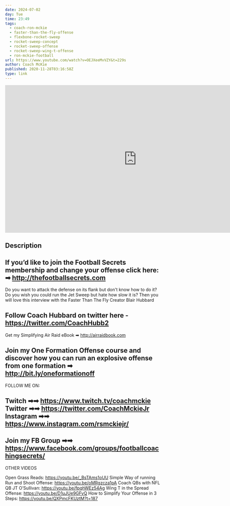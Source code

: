 ```yaml
---
date: 2024-07-02
day: Tue
time: 23:49
tags:
  - coach-ron-mckie
  - faster-than-the-fly-offense
  - flexbone-rocket-sweep
  - rocket-sweep-concept
  - rocket-sweep-offense
  - rocket-sweep-wing-t-offense
  - ron-mckie-football
url: https://www.youtube.com/watch?v=OEJXeeMvVZY&t=229s
author: Coach McKie
published: 2020-11-28T03:16:58Z
type: link
---
```


<iframe width="854" height="480" src="https://www.youtube.com/embed/OEJXeeMvVZY" frameborder="0" allowfullscreen></iframe>

## Description
If you’d like to join the Football Secrets membership and change your offense click here: ➡ http://thefootballsecrets.com
----------------------------------------------------------
Do you want to attack the defense on its flank but don't know how to do it? Do you wish you could run the Jet Sweep but hate how slow it is? Then you will love this interview with the Faster Than The Fly Creator Blair Hubbard

Follow Coach Hubbard on twitter here - https://twitter.com/CoachHubb2
-----------------------------------------------------------
Get my Simplifying Air Raid eBook ➡ http://airraidbook.com

Join my One Formation Offense course and discover how you can run an explosive offense from one formation ➡ http://bit.ly/oneformationoff
------------------------------------------------------------------------------------
FOLLOW ME ON:

Twitch ➡➡ https://www.twitch.tv/coachmckie
Twitter ➡➡ https://twitter.com/CoachMckieJr
Instagram ➡➡ https://www.instagram.com/rsmckiejr/
-------------------------------------------------------------------------
Join my FB Group ➡➡ https://www.facebook.com/groups/footballcoachingsecrets/
-------------------------------------------------------------------------------------
OTHER VIDEOS

Open Grass Reads: https://youtu.be/_BsTAms1oUU
Simple Way of running Run and Shoot Offense: https://youtu.be/oMRgzcza1pA
Coach QBs with NFL QB JT O’Sullivan: https://youtu.be/fpqhWEz54Ag
Wing T in the Spread Offense: https://youtu.be/D1uJUe9GFvQ
How to Simplify Your Offense in 3 Steps: https://youtu.be/QXPmcFKUztM?t=187